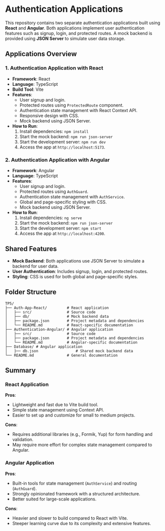 # Authentication Applications

This repository contains two separate authentication applications built using **React** and **Angular**. Both applications implement user authentication features such as signup, login, and protected routes. A mock backend is provided using **JSON Server** to simulate user data storage.

## Applications Overview

### 1. Authentication Application with React

- **Framework**: React
- **Language**: TypeScript
- **Build Tool**: Vite
- **Features**:
  - User signup and login.
  - Protected routes using `ProtectedRoute` component.
  - Authentication state management with React Context API.
  - Responsive design with CSS.
  - Mock backend using JSON Server.
- **How to Run**:
  1. Install dependencies: `npm install`
  2. Start the mock backend: `npm run json-server`
  3. Start the development server: `npm run dev`
  4. Access the app at `http://localhost:5173`.

### 2. Authentication Application with Angular

- **Framework**: Angular
- **Language**: TypeScript
- **Features**:
  - User signup and login.
  - Protected routes using `AuthGuard`.
  - Authentication state management with `AuthService`.
  - Global and page-specific styling with CSS.
  - Mock backend using JSON Server.
- **How to Run**:
  1. Install dependencies: `ng serve`
  2. Start the mock backend: `npm run json-server`
  3. Start the development server: `npm start`
  4. Access the app at `http://localhost:4200`.

## Shared Features

- **Mock Backend**: Both applications use JSON Server to simulate a backend for user data.
- **User Authentication**: Includes signup, login, and protected routes.
- **Styling**: CSS is used for both global and page-specific styles.

## Folder Structure

```
TP5/
├── Auth-App-React/         # React application
│   ├── src/                # Source code
│   ├── db/                 # Mock backend data
│   ├── package.json        # Project metadata and dependencies
│   └── README.md           # React-specific documentation
├── Authentication-Angular/ # Angular application
│   ├── src/                # Source code
│   ├── package.json        # Project metadata and dependencies
│   └── README.md           # Angular-specific documentation
├── Database/ # Angular application
│   ├── db.json                 # Shared mock backend data
└── README.md               # General documentation
```

## Summary

### React Application

**Pros**:

- Lightweight and fast due to Vite build tool.
- Simple state management using Context API.
- Easier to set up and customize for small to medium projects.

**Cons**:

- Requires additional libraries (e.g., Formik, Yup) for form handling and validation.
- May require more effort for complex state management compared to Angular.

### Angular Application

**Pros**:

- Built-in tools for state management (`AuthService`) and routing (`AuthGuard`).
- Strongly opinionated framework with a structured architecture.
- Better suited for large-scale applications.

**Cons**:

- Heavier and slower to build compared to React with Vite.
- Steeper learning curve due to its complexity and extensive features.
